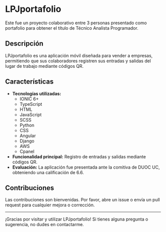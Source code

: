 # LPJportafolio

Este fue un proyecto colaborativo entre 3 personas presentado como portafolio para obtener el título de Técnico Analista Programador. 

## Descripción

LPJportafolio es una aplicación móvil diseñada para vender a empresas, permitiendo que sus colaboradores registren sus entradas y salidas del lugar de trabajo mediante códigos QR.

## Características

- **Tecnologías utilizadas:** 
  - IONIC 6+
  - TypeScript
  - HTML
  - JavaScript
  - SCSS
  - Python
  - CSS
  - Angular
  - Django
  - AWS
  - Cpanel
- **Funcionalidad principal:** Registro de entradas y salidas mediante códigos QR.
- **Evaluación:** La aplicación fue presentada ante la comitiva de DUOC UC, obteniendo una calificación de 6.6.


## Contribuciones

Las contribuciones son bienvenidas. Por favor, abre un issue o envía un pull request para cualquier mejora o corrección.

---

¡Gracias por visitar y utilizar LPJportafolio! Si tienes alguna pregunta o sugerencia, no dudes en contactarme.
